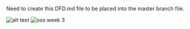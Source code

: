 Need to create this DFD.md file to be placed into the master branch file. 







![alt text](https://cloud.githubusercontent.com/assets/21319985/18146416/16253df4-6f95-11e6-9400-3bfd815ccb11.PNG)
![oss week 3](https://cloud.githubusercontent.com/assets/21319985/18328377/2819d2ac-7514-11e6-8838-1caf1324493c.PNG)
